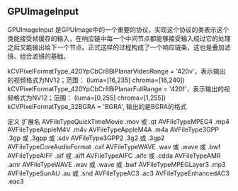 GPUImageInput
---
GPUImageInput 是GPUImage中的一个重要的协议，实现这个协议的类表示这个类能接受帧缓存的输入，在响应链中每一个中间节点都能够接受输入经过它的处理之后又能输出给下一个节点。正式这样的过程构成了一个响应链条，这也是叠加滤镜、组合滤镜的基础。

kCVPixelFormatType_420YpCbCr8BiPlanarVideoRange = '420v'，表示输出的视频格式为NV12；范围： (luma=[16,235] chroma=[16,240])
kCVPixelFormatType_420YpCbCr8BiPlanarFullRange = '420f'，表示输出的视频格式为NV12；范围： (luma=[0,255] chroma=[1,255])
kCVPixelFormatType_32BGRA = 'BGRA', 输出的是BGRA的格式


定义    扩展名
AVFileTypeQuickTimeMovie    .mov 或 .qt
AVFileTypeMPEG4    .mp4
AVFileTypeAppleM4V    .m4v
AVFileTypeAppleM4A    .m4a
AVFileType3GPP    .3gp 或 .3gpp 或 .sdv
AVFileType3GPP2    .3g2 或 .3gp2
AVFileTypeCoreAudioFormat    .caf
AVFileTypeWAVE    .wav 或 .wave 或 .bwf
AVFileTypeAIFF    .aif 或 .aiff
AVFileTypeAIFC    .aifc 或 .cdda
AVFileTypeAMR    .amr
AVFileTypeWAVE    .wav 或 .wave 或 .bwf
AVFileTypeMPEGLayer3    .mp3
AVFileTypeSunAU    .au 或 .snd
AVFileTypeAC3    .ac3
AVFileTypeEnhancedAC3    .eac3
